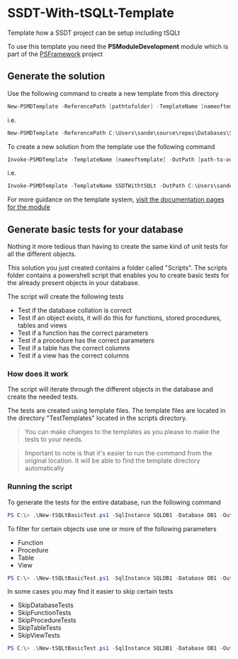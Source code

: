 # SSDT-With-tSQLt-Template
Template how a SSDT project can be setup including tSQLt

To use this template you need the **PSModuleDevelopment** module which is part of the [PSFramework](https://github.com/PowershellFrameworkCollective/psframework) project

## Generate the solution

Use the following command to create a new template from this directory

```powershell
New-PSMDTemplate -ReferencePath [pathtofolder] -TemplateName [nameoftemplate]
```

i.e.

```powershell
New-PSMDTemplate -ReferencePath C:\Users\sande\source\repos\Databases\SSDT-With-tSQLt-Template -TemplateName SSDTWithtSQLt
```

To create a new solution from the template use the following command

```powershell
Invoke-PSMDTemplate -TemplateName [nameoftemplate] -OutPath [path-to-output-to] -Name [nameofproject]
```

i.e.

```powershell
Invoke-PSMDTemplate -TemplateName SSDTWithtSQLt -OutPath C:\Users\sande\source\repos\Databases -Name DatabaseProject1
```

For more guidance on the template system, [visit the documentation pages for the module](https://psframework.org/documentation/documents/psmoduledevelopment/templates.html)

## Generate basic tests for your database
Nothing it more tedious than having to create the same kind of unit tests for all the different objects.

This solution you just created contains a folder called "Scripts".
The scripts folder contains a powershell script that enables you to create basic tests for the already present objects in your database.

The script will create the following tests

- Test if the database collation is correct
- Test if an object exists, it will do this for functions, stored procedures, tables and views
- Test if a function has the correct parameters
- Test if a procedure has the correct parameters
- Test if a table has the correct columns
- Test if a view has the correct columns

### How does it work

The script will iterate through the different objects in the database and create the needed tests.

The tests are created using template files. The template files are located in the directory "TestTemplates" located in the scripts directory.

> You can make changes to the templates as you please to make the tests to your needs.

> Important to note is that it's easier to run the command from the original location. It will be able to find the template directory automatically

### Running the script

To generate the tests for the entire database, run the following command

```powershell
PS C:\> .\New-tSQLtBasicTest.ps1 -SqlInstance SQLDB1 -Database DB1 -OutputPath c:\projects\DB1\DB1-Tests\TestBasic
```

To filter for certain objects use one or more of the following parameters

- Function
- Procedure
- Table
- View

```powershell
PS C:\> .\New-tSQLtBasicTest.ps1 -SqlInstance SQLDB1 -Database DB1 -OutputPath c:\projects\DB1\DB1-Tests\TestBasic -procedure Proc1, Proc2
```

In some cases you may find it easier to skip certain tests

- SkipDatabaseTests
- SkipFunctionTests
- SkipProcedureTests
- SkipTableTests
- SkipViewTests

```powershell
PS C:\> .\New-tSQLtBasicTest.ps1 -SqlInstance SQLDB1 -Database DB1 -OutputPath c:\projects\DB1\DB1-Tests\TestBasic -procedure Proc1, Proc2 -SkipTableTests -SkipViewTests
```